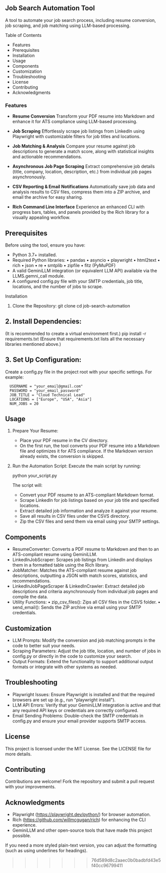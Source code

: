  ## Job Search Automation Tool

A tool to automate your job search process, including resume conversion, job scraping, and job matching using LLM-based processing.

Table of Contents
- Features
- Prerequisites
- Installation
- Usage
- Components
- Customization
- Troubleshooting
- License
- Contributing
- Acknowledgments

### Features
 
- **Resume Conversion**    Transform your PDF resume into Markdown and enhance it for ATS compliance using LLM-based processing.

- **Job Scraping**  Effortlessly scrape job listings from LinkedIn using Playwright with customizable filters for job titles and locations.

- **Job Matching & Analysis**  Compare your resume against job descriptions to generate a match score, along with statistical insights and actionable recommendations.

- **Asynchronous Job Page Scraping**  Extract comprehensive job details (title, company, location, description, etc.) from individual job pages asynchronously.

- **CSV Reporting & Email Notifications**  Automatically save job data and analysis results to CSV files, compress them into a ZIP archive, and email the archive for easy sharing.

- **Rich Command Line Interface**  Experience an enhanced CLI with progress bars, tables, and panels provided by the Rich library for a visually appealing workflow.


## Prerequisites
Before using the tool, ensure you have:
- Python 3.7+ installed.
- Required Python libraries:
  • pandas
  • asyncio
  • playwright
  • html2text
  • rich
  • json
  • re
  • smtplib
  • zipfile
  • fitz (PyMuPDF)
- A valid GeminiLLM integration (or equivalent LLM API) available via the LLMS.gemni_call module.
- A configured config.py file with your SMTP credentials, job title, locations, and the number of jobs to scrape.

Installation
1. Clone the Repository:
   git clone <repository-url>
   cd job-search-automation

 ## 2. Install Dependencies:
   (It is recommended to create a virtual environment first.)
   pip install -r requirements.txt
   (Ensure that requirements.txt lists all the necessary libraries mentioned above.)

## 3. Set Up Configuration:
   Create a config.py file in the project root with your specific settings. For example:
   
      USERNAME = "your_email@gmail.com"
      PASSWORD = "your_email_password"
      JOB_TITLE = "Cloud Technical Lead"
      LOCATIONS = ["Europe", "USA", "Asia"]
      NUM_JOBS = 20


## Usage
1. Prepare Your Resume:
   - Place your PDF resume in the CV directory.
   - On the first run, the tool converts your PDF resume into a Markdown file and optimizes it for ATS compliance. If the Markdown version already exists, the conversion is skipped.

2. Run the Automation Script:
   Execute the main script by running:
   
   python your_script.py

   The script will:
   - Convert your PDF resume to an ATS-compliant Markdown format.
   - Scrape LinkedIn for job listings based on your job title and specified locations.
   - Extract detailed job information and analyze it against your resume.
   - Save all results in CSV files under the CSVS directory.
   - Zip the CSV files and send them via email using your SMTP settings.

## Components
- ResumeConverter: Converts a PDF resume to Markdown and then to an ATS-compliant resume using GeminiLLM.
- LinkedInJobScraper: Scrapes job listings from LinkedIn and displays them in a formatted table using the Rich library.
- JobMatcher: Matches the ATS-compliant resume against job descriptions, outputting a JSON with match scores, statistics, and recommendations.
- LinkedInJobPageScraper & LinkedInCrawler: Extract detailed job descriptions and criteria asynchronously from individual job pages and compile the data.
- Utility Functions:
  • zip_csv_files(): Zips all CSV files in the CSVS folder.
  • send_email(): Sends the ZIP archive via email using your SMTP credentials.

## Customization
- LLM Prompts: Modify the conversion and job matching prompts in the code to better suit your needs.
- Scraping Parameters: Adjust the job title, location, and number of jobs in config.py or directly in the code to customize your search.
- Output Formats: Extend the functionality to support additional output formats or integrate with other systems as needed.

## Troubleshooting
- Playwright Issues: Ensure Playwright is installed and that the required browsers are set up (e.g., run "playwright install").
- LLM API Errors: Verify that your GeminiLLM integration is active and that any required API keys or credentials are correctly configured.
- Email Sending Problems: Double-check the SMTP credentials in config.py and ensure your email provider supports SMTP access.

## License
This project is licensed under the MIT License. See the LICENSE file for more details.

## Contributing
Contributions are welcome! Fork the repository and submit a pull request with your improvements.

## Acknowledgments
- Playwright (https://playwright.dev/python/) for browser automation.
- Rich (https://github.com/willmcgugan/rich) for enhancing the CLI experience.
- GeminiLLM and other open-source tools that have made this project possible.



If you need a more styled plain-text version, you can adjust the formatting (such as using underlines for headings).
>>>>>>> 76d589d8c2aaec0b0badbfd43e5f40cc96799411
